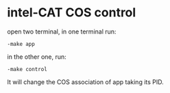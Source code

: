 # intel-CAT COS control

open two terminal, in one terminal run:

    -make app

in the other one, run:
    
    -make control
    
It will change the COS association of app taking its PID.
